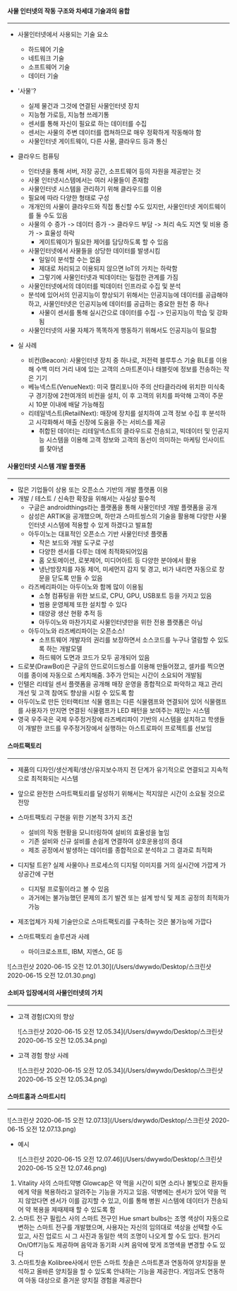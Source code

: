 #### 사물 인터넷의 작동 구조와 차세대 기술과의 융합
---
+ 사물인터넷에서 사용되는 기술 요소
    - 하드웨어 기술
    - 네트워크 기술
    - 소프트웨어 기술
    - 데이터 기술

+ '사물'?
    - 실제 물건과 그것에 연결된 사물인터넷 장치
    - 지능형 가로등, 지능형 쓰레기통
    - 센서를 통해 자신이 필요로 하는 데이터를 수집
    - 센서는 사물의 주변 데이터를 캡쳐하므로 매우 정확하게 작동해야 함
    - 사물인터넷 게이트웨이, 다른 사물, 클라우드 등과 통신

+ 클라우드 컴퓨팅
    - 인터넷을 통해 서버, 저장 공간, 소프트웨어 등의 자원을 제공받는 것
    - 사물 인터넷시스템에서는 여러 사물들이 존재함
    - 사물인터넷 시스템을 관리하기 위해 클라우드를 이용 
    - 필요에 따라 다양한 형태로 구성
    - 개개인의 사물이 클라우드와 직접 통신할 수도 있지만, 사물인터넷 게이트웨이를 둘 수도 있음
    - 사물의 수 증가 -> 데이터 증가 -> 클라우드 부담 -> 처리 속도 지연 및 비용 증가 -> 효율성 하락
        - 게이트웨이가 필요한 제어를 담당하도록 할 수 있음
    - 사물인터넷에서 사물들을 상당한 데이터를 발생시킴
        - 일일이 분석할 수는 없음
        - 제대로 처리되고 이용되지 않으면 IoT의 가치는 하락함
        - 그렇기에 사물인터넷과 빅데이터는 밀접한 관계를 가짐
    - 사물인터넷에서의 데이터를 빅데이터 인프라로 수집 및 분석
    - 분석에 있어서의 인공지능이 향상되기 위해서는 인공지능에 데이터를 공급해야 하고, 사물인터넷은 인공지능에 데이터를 공급하는 중요한 원천 중 하나
        - 사물이 센서를 통해 실시간으로 데이터를 수집 -> 인공지능이 학습 및 강화됨
    - 사물인터넷의 사물 자체가 똑똑하게 행동하기 위해서도 인공지능이 필요함

+ 실 사례
    - 비컨(Beacon): 사물인터넷 장치 중 하나로, 저전력 블루투스 기술 BLE를 이용해 수백 미터 거리 내에 있는 고객의 스마트폰이나 태블릿에 정보를 전송하는 작은 기기
    - 베뉴넥스트(VenueNext): 미국 캘리포니아 주의 산타클라라에 위치한 미식축구 경기장에 2천여개의 비컨을 설치, 이 후 고객의 위치를 파악해 고객이 주문 시 10분 이내에 배달 가능해짐
    - 리테일넥스트(RetailNext): 매장에 장치를 설치하여 고객 정보 수집 후 분석하고 시각화해서 매출 신장에 도움을 주는 서비스를 제공
        - 취합된 데이터는 리테일넥스트의 클라우드로 전송되고, 빅데이터 및 인공지능 시스템을 이용해 고객 정보와 고객의 동선이 의미하는 마케팅 인사이트를 찾아냄

#### 사물인터넷 시스템 개발 플랫폼
---
+ 많은 기업들이 상용 또는 오픈소스 기반의 개발 플랫폼 이용
+ 개발 / 테스트 / 신속한 확장을 위해서는 사실상 필수적
    + 구글은 androidthings라는 플랫폼을 통해 사물인터넷 개발 플랫폼을 공개
    + 삼성은 ARTIK을 공개했으며, 하만과 스마트씽스의 기술을 활용해 다양한 사물인터넷 시스템에 적용할 수 있게 하겠다고 발표함
    + 아두이노는 대표적인 오픈소스 기반 사물인터넷 플랫폼
        - 작은 보드와 개발 도구로 구성
        - 다양한 센서를 다루는 데에 최적화되어있음
        - 홈 오토메이션, 로봇제어, 미디어아트 등 다양한 분야에서 활용
        - 냉난방장치를 자동 제어, 미세먼지 감지 및 경고, 비가 내리면 자동으로 창문을 닫도록 만들 수 있음
    + 라즈베리파이는 아두이노와 함께 많이 이용됨
        - 소형 컴퓨팅을 위한 보드로, CPU, GPU, USB포트 등을 가지고 있음
        - 범용 운영체제 또한 설치할 수 있다
        - 태양광 생산 현황 추적 등
        - 아두이노와 마찬가지로 사물인터넷만을 위한 전용 플랫폼은 아님
    + 아두이노와 라즈베리파이는 오픈소스!
        - 소프트웨어 개발자의 권리를 보장하면서 소스코드를 누구나 열람할 수 있도록 하는 개발모델
        - 하드웨어 도면과 코드가 모두 공개되어 있음
+ 드로봇(DrawBot)은 구글의 안드로이드씽스를 이용해 만들어졌고, 셀카를 찍으면 이를 종이에 자동으로 스케치해줌. 3주가 안되는 시간이 소요되어 개발됨
+ 인텔은 리테일 센서 플랫폼을 공개해 매장 운영을 종합적으로 파악하고 재고 관리 개선 및 고객 참여도 향상을 시킬 수 있도록 함
+ 아두이노로 만든 인터랙티브 식물 램프는 다른 식물램프와 연결되어 있어 식물램프를 사용자가 만지면 연결된 식물램프가 LED 패턴을 보여주는 재밌는 시스템
+ 영국 우주국은 국제 우주정거장에 라즈베리파이 기반의 시스템을 설치하고 학생들이 개발한 코드를 우주정거장에서 실행하는 아스트로파이 프로젝트를 선보임

#### 스마트팩토리
---
+ 제품의 디자인/생산계획/생산/유지보수까지 전 단계가 유기적으로 연결되고 지속적으로 최적화되는 시스템
+ 앞으로 완전한 스마트팩토리를 달성하기 위해서는 적지않은 시간이 소요될 것으로 전망
+ 스마트팩토리 구현을 위한 기본적 3가지 조건
    - 설비의 작동 현황을 모니터링하여 설비의 효율성을 높임
    - 기존 설비와 신규 설비를 손쉽게 연결하여 상호운용성의 증대
    - 제조 공정에서 발생하는 데이터를 종합적으로 분석하고 그 결과로 최적화

+ 디지털 트윈? 실제 사물이나 프로세스의 디지털 이미지를 거의 실시간에 가깝게 가상공간에 구현
    - 디지털 프로필이라고 볼 수 있음
    - 과거에는 불가능했던 문제의 조기 발견 또는 설계 방식 및 제조 공정의 최적화가 가능

+ 제조업체가 자체 기술만으로 스마트팩토리를 구축하는 것은 불가능에 가깝다

+ 스마트팩토리 솔루션과 사례
    - 마이크로소프트, IBM, 지멘스, GE 등
    

![스크린샷 2020-06-15 오전 12.01.30](/Users/dwywdo/Desktop/스크린샷 2020-06-15 오전 12.01.30.png)



#### 소비자 입장에서의 사물인터넷의 가치

---

+ 고객 경험(CX)의 향상

    ![스크린샷 2020-06-15 오전 12.05.34](/Users/dwywdo/Desktop/스크린샷 2020-06-15 오전 12.05.34.png)

+ 고객 경험 향상 사례

    ![스크린샷 2020-06-15 오전 12.05.34](/Users/dwywdo/Desktop/스크린샷 2020-06-15 오전 12.05.34.png)

#### 스마트홈과 스마트시티

---

![스크린샷 2020-06-15 오전 12.07.13](/Users/dwywdo/Desktop/스크린샷 2020-06-15 오전 12.07.13.png)

+ 예시

    ![스크린샷 2020-06-15 오전 12.07.46](/Users/dwywdo/Desktop/스크린샷 2020-06-15 오전 12.07.46.png)

1. Vitality 사의 스마트약병 Glowcap은 약 먹을 시간이 되면 소리나 불빛으로 환자들에게 약을 복용하라고 알려주는 기능을 가지고 있음. 약병에는 센서가 있어 약을 먹지 않았다면 센서가 이를 감지할 수 있고, 이를 통해 병원 시스템에 데이터가 전송되어 약 복용을 제때제때 할 수 있도록 함
2. 스마트 전구
필립스 사의 스마트 전구인 Hue smart bulbs는 조명 색상이 자동으로 변하는 스마트 전구를 개발했으며, 사용자는 자신의 임의대로 색상을 선택할 수도 있고, 사진 업로드 시 그 사진과 동일한 색의 조명이 나오게 할 수도 있다. 원거리 On/Off기능도 제공하며 음악과 동기화 시켜 음악에 맞게 조명색을 변경할 수도 있다
3. 스마트칫솔
  Kolibree사에서 만든 스마트 칫솔은 스마트폰과 연동하여 양치질을 분석하고 올바른 양치질을 할 수 있도록 안내하는 기능을 제공한다. 게임과도 연동하여 아동 대상으로 즐거운 양치질 경험을 제공한다